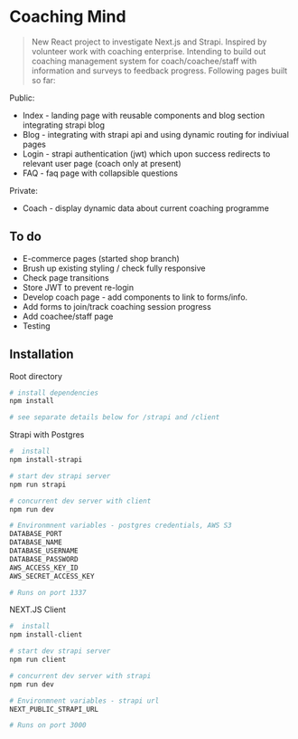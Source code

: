 # Coaching Mind

> New React project to investigate Next.js and Strapi. Inspired by volunteer work with coaching enterprise. Intending to build out coaching management system for coach/coachee/staff with information and surveys to feedback progress. Following pages built so far:

Public:
- Index - landing page with reusable components and blog section integrating strapi blog
- Blog - integrating with strapi api and using dynamic routing for indiviual pages
- Login - strapi authentication (jwt) which upon success redirects to relevant user page (coach only at present)
- FAQ - faq page with collapsible questions

Private:
- Coach - display dynamic data about current coaching programme

## To do
- E-commerce pages (started shop branch)
- Brush up existing styling / check fully responsive
- Check page transitions
- Store JWT to prevent re-login
- Develop coach page - add components to link to forms/info.
- Add forms to join/track coaching session progress
- Add coachee/staff page
- Testing

## Installation
Root directory
``` bash
# install dependencies
npm install

# see separate details below for /strapi and /client
```
Strapi with Postgres
``` bash
#  install
npm install-strapi

# start dev strapi server
npm run strapi

# concurrent dev server with client
npm run dev

# Environmnent variables - postgres credentials, AWS S3
DATABASE_PORT
DATABASE_NAME
DATABASE_USERNAME
DATABASE_PASSWORD
AWS_ACCESS_KEY_ID
AWS_SECRET_ACCESS_KEY

# Runs on port 1337

```
NEXT.JS Client
``` bash
#  install
npm install-client

# start dev strapi server
npm run client

# concurrent dev server with strapi
npm run dev

# Environmnent variables - strapi url
NEXT_PUBLIC_STRAPI_URL

# Runs on port 3000

```

<!-- 
Deploying heroku command: 
git subtree push --prefix strapi heroku master
``` -->

